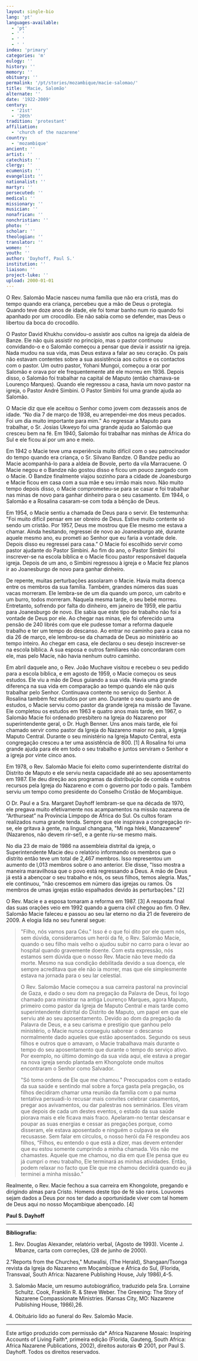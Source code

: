 ```yaml
---
layout: single-bio
lang: 'pt'
languages-available:
  - 'pt'
  - ' '
  - ' '
  - ' '
index: 'primary'
categories: 'm'
eulogy: ''
history: ''
memory: ''
obituary: ''
permalink: '/pt/stories/mozambique/macie-salomao/'
title: 'Macie, Salomão'
alternate: ''
date: '1922-2009'
century:
  - '21st'
  - '20th'
tradition: 'protestant'
affiliation:
  - 'church of the nazarene'
country:
  - 'mozambique'
ancient: ''
artist: ''
catechist: ''
clergy: ''
ecumenist: ''
evangelist: ''
nationalist: ''
martyr: ''
persecuted: ''
medical: ''
missionary: ''
musician: ''
nonafrican: ''
nonchristian: ''
photo: ''
scholar: ''
theologian: ''
translator: ''
women: ''
youth: ''
author: 'Dayhoff, Paul S.'
institution: ''
liaison: ''
project-luke: ''
upload: 2000-01-01
---
```



O Rev. Salomão Macie nasceu numa família que não era cristã, mas do tempo quando era criança, percebeu que a mão de Deus o protegia. Quando teve doze anos de idade, ele foi tomar banho num rio quando foi apanhado por um crocodilo. Ele não sabia como se defender, mas Deus o libertou da boca do crocodilo.

O Pastor David Khukhu convidou-o assistir aos cultos na igreja da aldeia de Banze. Ele não quis assistir no princípio, mas o pastor continuou convidando-o e o Salomão começou a pensar que devia ir assistir na igreja. Nada mudou na sua vida, mas Deus estava a falar ao seu coração. Os pais não estavam contentes sobre a sua assistência aos cultos e os contactos com o pastor. Um outro pastor, Yohani Mungoi, começou a orar por Salomão e orava por ele frequentemente até ele morreu em 1936. Depois disso, o Salomão foi trabalhar na capital de Maputo (então chamava-se Lourenço Marques). Quando ele regressou a casa, havia um novo pastor na igreja, o Pastor André Simbini. O Pastor Simbini foi uma grande ajuda ao Salomão.

O Macie diz que ele aceitou o Senhor como jovem com dezasseis anos de idade. “No dia 7 de março de 1938, eu arrependei-me dos meus pecados. Foi um dia muito importante para mim.” Ao regressar a Maputo para trabalhar, o Sr. Josias Ukweyo foi uma grande ajuda ao Salomão que cresceu bem na fé. Em 1940, Salomão foi trabalhar nas minhas de África do Sul e ele ficou aí por um ano e meio.

Em 1942 o Macie teve uma experiência muito difícil com o seu patrocinador do tempo quando era criança, o Sr. Silvano Bandze. O Bandze pediu ao Macie acompanhá-lo para a aldeia de Bovole, perto da vila Marracuene. O Macie negou e o Bandze não gostou disso e ficou um pouco zangado com o Macie. O Bandze finalmente viajou sozinho para a cidade de Joanesburgo e Macie ficou em casa com a sua mãe e seu irmão mais novo. Não muito tempo depois disso, o Macie comprometeu-se para se casar e foi trabalhar nas minas de novo para ganhar dinheiro para o seu casamento. Em 1944, o Salomão e a Rosalina casaram-se com toda a bênção de Deus.

Em 1954, o Macie sentiu a chamada de Deus para o servir. Ele testemunha: "Foi muito difícil pensar em ser obreiro de Deus. Estive muito contente só sendo um cristão. Por 1957, Deus me mostrou que Ele mesmo me estava a chamar. Ainda hesitando, regressei de novo ao Joanesburgo até, durante aquele mesmo ano, eu prometi ao Senhor que eu faria a vontade dele. Depois disso eu regressei para casa.” O Macie foi escolhido servir como pastor ajudante do Pastor Simbini. Ao fim do ano, o Pastor Simbini foi inscrever-se na escola bíblica e o Macie ficou pastor responsável daquela igreja. Depois de um ano, o Simbini regressou à igreja e o Macie fez planos ir ao Joanesburgo de novo para ganhar dinheiro.

De repente, muitas perturbações assolaram o Macie. Havia muita doença entre os membros da sua família. Também, grandes números das suas vacas morreram. Ele lembra-se de um dia quando um porco, um cabrito e um burro, todos morreram. Naquela mesma tarde, o seu bebé morreu. Entretanto, sofrendo por falta do dinheiro, em janeiro de 1959, ele partiu para Joanesburgo de novo. Ele sabia que este tipo de trabalho não foi a vontade de Deus por ele. Ao chegar nas minas, ele foi oferecido uma pensão de 240 librés com que ele pudesse tomar a reforma daquele trabalho e ter um tempo do descanso. Ao entrar no caminho para a casa no dia 26 de março, ele lembrou-se da chamada de Deus ao ministério ao tempo inteiro. Ao chegar em casa, ele declarou o seu desejo inscrever-se na escola bíblica. A sua esposa e outros familiares não concordaram com ele, mas pelo Macie, não havia nenhum outro caminho.

Em abril daquele ano, o Rev. João Muchave visitou e recebeu o seu pedido para a escola bíblica, e em agosto de 1959, o Macie começou os seus estudos. Ele viu a mão de Deus guiando a sua vida. Havia uma grande diferença na sua vida em comparação ao tempo quando ele não quis trabalhar pelo Senhor. Continuava contente no serviço do Senhor. A Rosalina também fez estudos por um ano. Durante o seu quarto ano de estudos, o Macie serviu como pastor da grande igreja na missão de Tavane. Ele completou os estudos em 1963 e quatro anos mais tarde, em 1967, o Salomão Macie foi ordenado presbítero na Igreja do Nazareno por superintendente geral, o Dr. Hugh Benner. Uns anos mais tarde, ele foi chamado servir como pastor da Igreja do Nazareno maior no país, a Igreja Maputo Central. Durante o seu ministério na Igreja Maputo Central, esta congregação cresceu a ter uma assistência de 800. [1] A Rosalina foi uma grande ajuda para ele em todo o seu trabalho e juntos serviram o Senhor e a igreja por vinte cinco anos.

Em 1978, o Rev. Salomão Macie foi eleito como superintendente distrital do Distrito de Maputo e ele serviu nesta capacidade até ao seu aposentamento em 1987. Ele deu direção aos programas da distribuição de comida e outros recursos pela Igreja do Nazareno e com o governo por todo o país. Também serviu um tempo como presidente do Conselho Cristão de Moçambique.

O Dr. Paul e a Sra. Margaret Dayhoff lembram-se que na década de 1970, ele pregava muito efetivamente nos acampamentos na missão nazarena de “Arthurseat” na Província Limpopo de África do Sul. Os cultos foram realizados numa grande tenda. Sempre que ele inspirava a congregação rir-se, ele gritava à gente, na lingual changana, "Mi nga hleki, Manazarene" (Nazarenos, não devem rir-se!), e a gente riu-se mesmo mais.

No dia 23 de maio de 1986 na assembleia distrital da igreja, o Superintendente Macie deu o relatório informando os membros que o distrito então teve um total de 2,467 membros. Isso representou um aumento de  l,013 membros sobre o ano anterior. Ele disse, "Isso mostra a maneira maravilhosa que o povo está regressando a Deus. A mão de Deus já está a abençoar o seu trabalho e nós, os seus filhos, temos alegria. Mas,” ele continuou, “não crescemos em número das igrejas ou ramos. Os membros de umas igrejas estão espalhados devido às perturbações." [2]

O Rev. Macie e a esposa tomaram a reforma em 1987. [3] A resposta final das suas orações veio em 1992 quando a guerra civil chegou ao fim. O Rev. Salomão Macie faleceu e passou ao seu lar eterno no dia 21 de fevereiro de 2009. A elogia lida no seu funeral segue:
> 
> "Filho, nós vamos para Céu." Isso é o que foi dito por ele quem nós, sem dúvida, consideramos um herói da fé, o Rev. Salomão Macie, quando o seu filho mais velho o ajudou subir no carro para o levar ao hospital quando gravemente doente. Com esta expressão, nós estamos sem dúvida que o nosso Rev. Macie não teve medo da morte. Mesmo na sua condição debilitada devido a sua doença, ele sempre acreditava que ele não ia morrer, mas que ele simplesmente estava na jornada para o seu lar celestial.
> 
> 
> 
> O Rev. Salomão Macie começou a sua carreira pastoral na provincial de Gaza, e dado o seu dom na pregação da Palavra de Deus, foi logo chamado para ministrar na antiga Lourenço Marques, agora Maputo, primeiro como pastor da Igreja de Maputo Central e mais tarde como superintendente distrital do Distrito de Maputo, um papel em que ele serviu até ao seu aposentamento. Devido ao dom da pregação da Palavra de Deus, e a seu carisma e prestígio que ganhou pelo ministério, o Macie nunca conseguiu saborear o descanso normalmente dado aqueles que estão aposentados. Segundo os seus filhos e outros que o amavam, o Macie trabalhava mais durante o tempo do seu aposentamento que durante o tempo do serviço ativo. Por exemplo, no último domingo da sua vida aqui, ele estava a pregar na nova igreja sendo plantada em Khongolote onde muitos encontraram o Senhor como Salvador.
> 
> 
> 
> "Só tomo ordens de Ele que me chamou." Preocupados com o estado da sua saúde e sentindo mal sobre a força gasta pela pregação, os filhos decidiram chamar uma reunião da família com o pai numa tentativa persuadi-lo recusar mais convites celebrar casamentos, pregar aos avivamentos, ou dar palestras nos seminários. Eles viram que depois de cada um destes eventos, o estado da sua saúde piorava mais e ele ficava mais fraco. Apelaram-no tentar descansar e poupar as suas energias e cessar as pregações porque, como disseram, ele estava aposentado e ninguém o culpava se ele recusasse. Sem falar em círculos, o nosso herói da Fé respondeu aos filhos, “Filhos, eu entendo o que está a dizer, mas devem entender que eu estou somente cumprindo a minha chamada. Vós não me chamastes. Aquele que me chamou, no dia em que Ele pensa que eu já cumpri o meu trabalho, Ele terminará as minhas atividades. Então, podem relaxar no facto que Ele que me chamou decidirá quando eu já terminei a minha missão.”

Realmente, o Rev. Macie fechou a sua carreira em Khongolote, pregando e dirigindo almas para Cristo. Homens deste tipo de fé são raros. Louvores sejam dados a Deus por nos ter dado a oportunidade viver com tal homem de Deus aqui no nosso Moçambique abençoado. [4]

**Paul S. Dayhoff**

---

**Bibliografia:**

1. Rev. Douglas Alexander, relatório verbal, (Agosto de 1993). Vicente J. Mbanze, carta com correções, (28 de junho de 2000).

2."Reports from the Churches," Mutwalisi, (The Herald), Shangaan/Tsonga revista da Igreja do Nazareno em Moçambique e África do Sul, (Florida, Transvaal, South Africa: Nazarene Publishing House, July 1986),4-5.

3. Salomão Macie, um resumo autobiográfico, traduzido pela Sra. Lorraine Schultz. Cook, Franklin R. & Steve Weber. The Greening: The Story of Nazarene Compassionate Ministries. (Kansas City, MO: Nazarene Publishing House, 1986),26.

4. Obituário lido ao funeral do Rev. Salomão Macie.

---

Este artigo produzido com permissão da* Africa Nazarene Mosaic: Inspiring Accounts of Living Faith*, primeira edição (Florida, Gauteng, South Africa: Africa Nazarene Publications, 2002), direitos autorais © 2001, por Paul S. Dayhoff. Todos os direitos reservados.